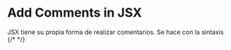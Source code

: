 # Add Comments in JSX

JSX tiene su propia forma de realizar comentarios.
Se hace con la sintaxis {/* */}